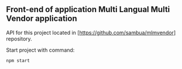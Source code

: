 ## Front-end of application Multi Langual Multi Vendor application

API for this project located in [https://github.com/sambua/mlmvendor] repository.

Start project with command:

`npm start`
